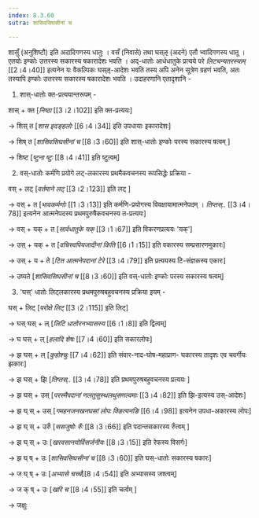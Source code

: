 ```yaml
---
index: 8.3.60
sutra: शासिवसिघसीनां च

---
```

शासुँ (अनुशिष्टौ) इति अदादिगणस्य धातुः । वसँ (निवासे) तथा घस्ऌ (अदने) एतौ भ्वादिगणस्य धातू । एतयोः इण्कोः उत्तरस्य सकारस्य षकारादेशः भवति ।  अद्-धातोः आर्धधातुके प्रत्यये परे _लिट्यन्यतरस्याम्_ [[2।4।40]] इत्यनेन यः वैकल्पिकः घस्ऌ-आदेशः भवति तस्य अपि अनेन सूत्रेण ग्रहणं भवति, अतः तस्यापि इण्कोः उत्तरस्य सकारस्य षकारादेशः भवति । उदाहरणानि एतादृशानि - 



1. शास्-धातोः क्त-प्रत्ययान्तरूपम् - 

शास् + क्त [_निष्ठा_ [[3।2।102]] इति क्त-प्रत्ययः]

→ शिस् त [_शास इदङ्हलोः_ [[6।4।34]] इति उपधायाः इकारादेशः]

→ शिष् त [_शासिवसिघसीनां च_ [[8।3।60]] इति  शास्-धातोः इण्कोः परस्य सकारस्य षत्वम् ]

→ शिष्ट [_ष्टुना ष्टुः_ [[8।4।41]] इति ष्टुत्वम्]



2. वस्-धातोः कर्मणि प्रयोगे लट्-लकारस्य प्रथमैकवचनस्य रूपसिद्धेः प्रक्रिया -

वस् + लट् [_वर्तमाने लट्_ [[3।2।123]] इति लट् ]

→ वस् + त [_भावकर्मणोः_ [[1।3।13]] इति कर्मणि-प्रयोगस्य विवक्षायामात्मनेपदम् । _तिप्तस्.._ [[3।4।78]] इत्यनेन आत्मनेपदस्य प्रथमपुरुषैकवचनस्य त-प्रत्ययः]

→ वस् + यक् + त [_सार्वधातुके यक्_ [[3।1।67]] इति विकरणप्रत्ययः 'यक्']

→ उस् + यक् + त [_वचिस्वपियजादीनां किति_ [[6।1।15]] इति वकारस्य सम्प्रसारणमुकारः]

→ उस् + य + ते [_टित आत्मनेपदानां टेरे_ [[3।4।79]] इति प्रत्ययस्य टि-संज्ञकस्य एकारः]

→ उष्यते [_शासिवसिघसीनां च_ [[8।3।60]] इति वस्-धातोः इण्कोः परस्य सकारस्य षत्वम्]



3. 'घस्' धातोः लिट्लकारस्य प्रथमपुरुषबहुवचनस्य प्रक्रिया इयम् -

घस्   + लिट् [_परोक्षे लिट्_ [[3।2।115]] इति लिट्]

→ घस् घस् + ल्   [_लिटि धातोरनभ्यासस्य_ [[6।1।8]] इति द्वित्वम्]

→ घ घस् + ल्   [_हलादि शेषः_ [[7।4।60]] इति सकारलोपः]

→ झ घस् + ल्  [_कुहोश्चुः_ [[7।4।62]] इति संवार-नाद-घोष-महाप्राण- घकारस्य तादृशः एव चवर्गीयः झकारः] 

→ झ घस् + झि [_तिप्तस्.._ [[3।4।78]] इति प्रथमपुरुषबहुवचनस्य प्रत्ययः ]

→ झ घस् + उस् [_परस्मैपदानां णलतुसुस्थलथुसणल्वमाः_ [[3।4।82]] इति झि-इत्यस्य  उस्-आदेशः]     

→ झ घ् स् + उस् [_गमहनजनखनघसां लोपः क्ङित्यनङि_ [[6।4।98]] इत्यनेन उपधा-अकारस्य लोपः]

→ झ घ् स् + उरुँ [_ससजुषोः रुँः_ [[8।3।66]] इति पदान्तसकारस्य रुँत्वम् ]

→ झ घ् स् + उः [_खरवसानयोर्विसर्जनीयः_ [[8।3।15]] इति रेफस्य विसर्गः]

→ झ घ् ष् + उः [_शासिवसिघसीनां च_ [[8।3।60]] इति घस्-धातोः सकारस्य षकारः]      

→ ज घ् ष् + उः [_अभ्यासे चर्च्च_[[8।4।54]] इति अभ्यासस्य जश्त्वम्]

→ ज क् ष् + उः [_खरि च_ [[8।4।55]] इति चर्त्वम् ]

→ जक्षुः 